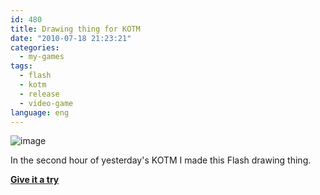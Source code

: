 ```yaml
---
id: 480
title: Drawing thing for KOTM
date: "2010-07-18 21:23:21"
categories:
  - my-games
tags:
  - flash
  - kotm
  - release
  - video-game
language: eng
---
```


![image](/files/2010/07-drawing-thing-for-kotm/drawingscreenshot.png "Drawing thingie for KOTM screenshot")

In the second hour of yesterday's KOTM I made this Flash drawing thing.

[**Give it a try**](//www.agj.cl/files/games/kotmjuly2010.swf)
